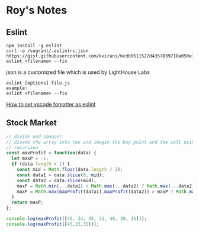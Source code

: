 # Roy's Notes

## Eslint
```
npm install -g eslint
curl -o /vagrant/.eslintrc.json https://gist.githubusercontent.com/kvirani/6cdb9511522d4357839718a050e7dd3b/raw/.eslintrc.json
eslint <filename> --fix
```
json is a customized file which is used by LightHouse Labs
```
eslint [options] file.js
example:
eslint <filename> --fix
```

[How to set vscode fomatter as eslint](https://daveceddia.com/vscode-use-eslintrc/)

## Stock Market
```javascript
// divide and conquer
// divede the array into two and imagin the buy point and the sell point are from different subarrays
// recursion
const maxProfit = function(data) {
  let maxP = -1;
  if (data.length > 1) {
    const mid = Math.floor(data.length / 2);
    const data1 = data.slice(0, mid);
    const data2 = data.slice(mid);
    maxP = Math.min(...data1) < Math.max(...data2) ? Math.max(...data2) - Math.min(...data1) : -1;
    maxP = Math.max(maxProfit(data1),maxProfit(data2)) > maxP ? Math.max(maxProfit(data1),maxProfit(data2)) : maxP;
  }
  return maxP;
};

console.log(maxProfit([45, 24, 35, 31, 40, 38, 11]));
console.log(maxProfit([45,23,35]));
```